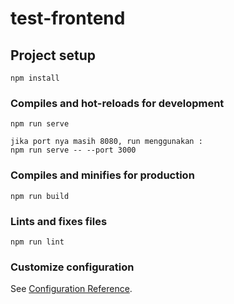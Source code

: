 # test-frontend

## Project setup
```
npm install
```

### Compiles and hot-reloads for development
```
npm run serve

jika port nya masih 8080, run menggunakan :
npm run serve -- --port 3000
```

### Compiles and minifies for production
```
npm run build
```

### Lints and fixes files
```
npm run lint
```

### Customize configuration
See [Configuration Reference](https://cli.vuejs.org/config/).
